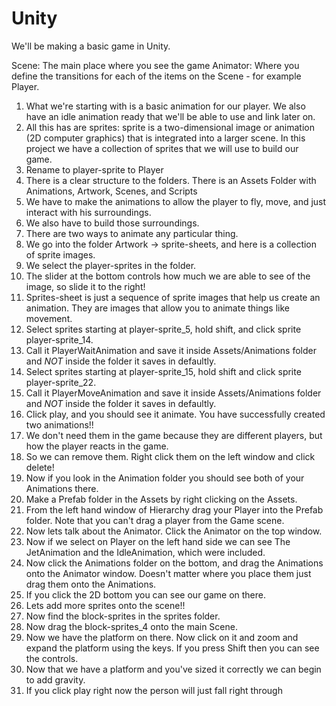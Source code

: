 Unity
=====

We'll be making a basic game in Unity.

Scene: The main place where you see the game
Animator: Where you define the transitions for each of the items on the Scene - for example Player. 

1. What we're starting with is a basic animation for our player. We also have an idle animation ready that we'll be able to use and link later on.
2. All this has are sprites: sprite is a two-dimensional image or animation (2D computer graphics) that is integrated into a larger scene. In this project we have a collection of sprites that we will use to build our game.
3. Rename to player-sprite to Player
4. There is a clear structure to the folders. There is an Assets Folder with Animations, Artwork, Scenes, and Scripts
5. We have to make the animations to allow the player to fly, move, and just interact with his surroundings.
6. We also have to build those surroundings.
7. There are two ways to animate any particular thing.
8. We go into the folder Artwork -> sprite-sheets, and here is a collection of sprite images.
9. We select the player-sprites in the folder.
10. The slider at the bottom controls how much we are able to see of the image, so slide it to the right!
11. Sprites-sheet is just a sequence of sprite images that help us create an animation. They are images that allow you to animate things like movement.
12. Select sprites starting at player-sprite_5, hold shift, and click sprite player-sprite_14.
13. Call it PlayerWaitAnimation and save it inside Assets/Animations folder and *NOT* inside the folder it saves in defaultly.
14. Select sprites starting at player-sprite_15, hold shift and click sprite player-sprite_22. 
15. Call it PlayerMoveAnimation and save it inside Assets/Animations folder and *NOT* inside the folder it saves in defaultly.
14. Click play, and you should see it animate. You have successfully created two animations!!
15. We don't need them in the game because they are different players, but how the player reacts in the game.
16. So we can remove them. Right click them on the left window and click delete!
17. Now if you look in the Animation folder you should see both of your Animations there.
18. Make a Prefab folder in the Assets by right clicking on the Assets.
19. From the left hand window of Hierarchy drag your Player into the Prefab folder. Note that you can't drag a player from the Game scene.
20. Now lets talk about the Animator. Click the Animator on the top window.
21. Now if we select on Player on the left hand side we can see The JetAnimation and the IdleAnimation, which were included.
22. Now click the Animations folder on the bottom, and drag the Animations onto the Animator window. Doesn't matter where you place them just drag them onto the Animations.
23. If you click the 2D bottom you can see our game on there.
24. Lets add more sprites onto the scene!!
25. Now find the block-sprites in the sprites folder.
26. Now drag the block-sprites_4 onto the main Scene.
27. Now we have the platform on there. Now click on it and zoom and expand the platform using the keys. If you press Shift then you can see the controls.
28. Now that we have a platform and you've sized it correctly we can begin to add gravity.
29. If you click play right now the person will just fall right through
